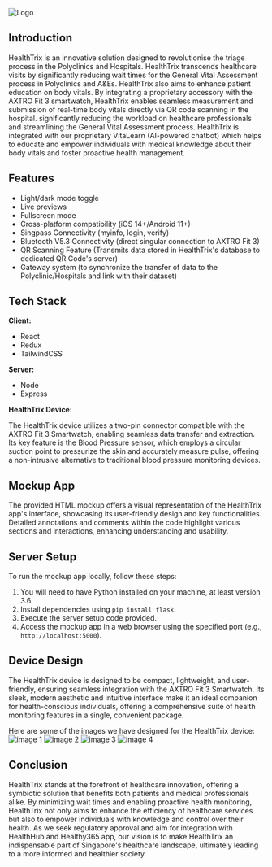 

![Logo](https://raw.githubusercontent.com/babymonie/healthtrix/main/HealthTrixHorizontalLogo.png)

## Introduction

HealthTrix is an innovative solution designed to revolutionise the triage process in the Polyclinics and Hospitals. HealthTrix transcends healthcare visits by significantly reducing wait times for the General Vital Assessment process in Polyclinics and A&Es. HealthTrix also aims to enhance patient education on body vitals. By integrating a proprietary accessory with the AXTRO Fit 3 smartwatch, HealthTrix enables seamless measurement and submission of real-time body vitals directly via QR code scanning in the hospital. significantly reducing the workload on healthcare professionals and streamlining the General Vital Assessment process. HealthTrix is integrated with our proprietary VitaLearn (AI-powered chatbot) which helps to educate and empower individuals with medical knowledge about their body vitals and foster proactive health management.

## Features

- Light/dark mode toggle
- Live previews
- Fullscreen mode
- Cross-platform compatibility (iOS 14+/Android 11+)
- Singpass Connectivity (myinfo, login, verify)
- Bluetooth V5.3 Connectivity (direct singular connection to AXTRO Fit 3)
- QR Scanning Feature (Transmits data stored in HealthTrix's database to dedicated QR Code's server)
- Gateway system (to synchronize the transfer of data to the Polyclinic/Hospitals and link with their dataset)

## Tech Stack

**Client:** 
- React
- Redux
- TailwindCSS

**Server:** 
- Node
- Express

**HealthTrix Device:**

The HealthTrix device utilizes a two-pin connector compatible with the AXTRO Fit 3 Smartwatch, enabling seamless data transfer and extraction. Its key feature is the Blood Pressure sensor, which employs a circular suction point to pressurize the skin and accurately measure pulse, offering a non-intrusive alternative to traditional blood pressure monitoring devices.

## Mockup App

The provided HTML mockup offers a visual representation of the HealthTrix app's interface, showcasing its user-friendly design and key functionalities. Detailed annotations and comments within the code highlight various sections and interactions, enhancing understanding and usability.

## Server Setup

To run the mockup app locally, follow these steps:
1. You will need to have Python installed on your machine, at least version 3.6.
1. Install dependencies using `pip install flask`.
2. Execute the server setup code provided.
3. Access the mockup app in a web browser using the specified port (e.g., `http://localhost:5000`).

## Device Design

The HealthTrix device is designed to be compact, lightweight, and user-friendly, ensuring seamless integration with the AXTRO Fit 3 Smartwatch. Its sleek, modern aesthetic and intuitive interface make it an ideal companion for health-conscious individuals, offering a comprehensive suite of health monitoring features in a single, convenient package.

Here are some of the images we have designed for the HealthTrix device:
![image 1](https://github.com/babymonie/healthtrix/raw/main/9c8d9c38-532b-4e2d-a449-82e8db967cbd.jfif)
![image 2](https://github.com/babymonie/healthtrix/raw/main/8a5e87cb-02dd-4f88-abaa-ae7f4dcfbcfd.jfif)
![image 3](https://github.com/babymonie/healthtrix/raw/main/7faeae46-8b42-418a-b134-153aac62df92.jfif)
![image 4](https://github.com/babymonie/healthtrix/raw/main/09e5c963-800b-48c8-b389-7048b9159e91.jfif)
## Conclusion

HealthTrix stands at the forefront of healthcare innovation, offering a symbiotic solution that benefits both patients and medical professionals alike. By minimizing wait times and enabling proactive health monitoring, HealthTrix not only aims to enhance the efficiency of healthcare services but also to empower individuals with knowledge and control over their health. As we seek regulatory approval and aim for integration with HealthHub and Healthy365 app, our vision is to make HealthTrix an indispensable part of Singapore's healthcare landscape, ultimately leading to a more informed and healthier society.

